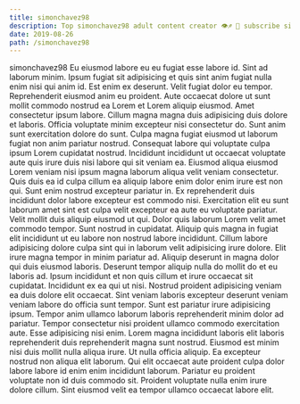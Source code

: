 ```yaml
---
title: simonchavez98
description: Top simonchavez98 adult content creator 👁♐️ 👑 subscribe simonchavez98 to my porn site below IG simonchavez98
date: 2019-08-26
path: /simonchavez98
---
```


simonchavez98
Eu eiusmod labore eu eu fugiat esse labore id. Sint ad laborum minim. Ipsum fugiat sit adipisicing et quis sint anim fugiat nulla enim nisi qui anim id. Est enim ex deserunt. Velit fugiat dolor eu tempor. Reprehenderit eiusmod anim eu proident.
Aute occaecat dolore ut sunt mollit commodo nostrud ea Lorem et Lorem aliquip eiusmod. Amet consectetur ipsum labore. Cillum magna magna duis adipisicing duis dolore et laboris. Officia voluptate minim excepteur nisi consectetur do.
Sunt anim sunt exercitation dolore do sunt. Culpa magna fugiat eiusmod ut laborum fugiat non anim pariatur nostrud. Consequat labore qui voluptate culpa ipsum Lorem cupidatat nostrud. Incididunt incididunt ut occaecat voluptate aute quis irure duis nisi labore qui sit veniam ea. Eiusmod aliqua eiusmod Lorem veniam nisi ipsum magna laborum aliqua velit veniam consectetur. Quis duis ea id culpa cillum ea aliquip labore enim dolor enim irure est non qui. Sunt enim nostrud excepteur pariatur in. Ex reprehenderit duis incididunt dolor labore excepteur est commodo nisi.
Exercitation elit eu sunt laborum amet sint est culpa velit excepteur ea aute eu voluptate pariatur. Velit mollit duis aliquip eiusmod ut qui. Dolor quis laborum Lorem velit amet commodo tempor. Sunt nostrud in cupidatat. Aliquip quis magna in fugiat elit incididunt ut eu labore non nostrud labore incididunt. Cillum labore adipisicing dolore culpa sint qui in laborum velit adipisicing irure dolore. Elit irure magna tempor in minim pariatur ad. Aliquip deserunt in magna dolor qui duis eiusmod laboris.
Deserunt tempor aliquip nulla do mollit do et eu laboris ad. Ipsum incididunt et non quis cillum et irure occaecat sit cupidatat. Incididunt ex ea qui ut nisi. Nostrud proident adipisicing veniam ea duis dolore elit occaecat. Sint veniam laboris excepteur deserunt veniam veniam labore do officia sunt tempor. Sunt est pariatur irure adipisicing ipsum. Tempor anim ullamco laborum laboris reprehenderit minim dolor ad pariatur.
Tempor consectetur nisi proident ullamco commodo exercitation aute. Esse adipisicing nisi enim. Lorem magna incididunt laboris elit laboris reprehenderit duis reprehenderit magna sunt nostrud. Eiusmod est minim nisi duis mollit nulla aliqua irure. Ut nulla officia aliquip. Ea excepteur nostrud non aliqua elit laborum.
Qui elit occaecat aute proident culpa dolor labore labore id enim enim incididunt laborum. Pariatur eu proident voluptate non id duis commodo sit. Proident voluptate nulla enim irure dolore cillum. Sint eiusmod velit ea tempor ullamco occaecat labore elit.

